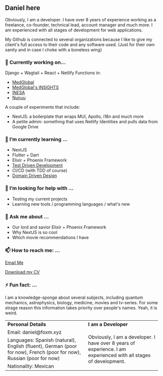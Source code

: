 ## Daniel here

Obviously, I am a developer. I have over 8 years of experience working as a freelance, co-founder, technical lead, account manager and much more. I am experienced with all stages of development for web applications.

My Github is connected to several organizations because I like to give my client's full access to their code and any software used. (Just for their own sanity and in case I choke with a boneless wing)

### 🔭 Currently working on...

Django + Wagtail + React + Netlify Functions in:
- [MedGlobal](https://www.medglobalgroup.com/?referrer=letops)
- [MedGlobal's INSIGHTS](https://insights.medglobalgroup.com/?referrer=letops)
- [INESA](https://app.inesa.com.mx/?referrer=letops)
- [Nunuu](https://www.nunuu.mx/?referrer=letops)

A couple of experiments that include:
- NextJS: a boilerplate that wraps MUI, Apollo, i18n and much more
- A petite admin: something that uses Netlify Identities and pulls data from Google Drive

### 🌱 I’m currently learning ...

- NextJS
- Flutter + Dart
- Elixir + Phoenix Framework
- [Test Driven Development](https://www.geeksforgeeks.org/test-driven-development-tdd/?ref=gcse)
- CI/CD (with TDD of course)
- [Domain Driven Design](https://www.geeksforgeeks.org/domain-driven-design-ddd/)

### 🤔 I’m looking for help with ...

- Testing my current projects
- Learning new tools / programming languages / what's new

### 💬 Ask me about ...

- Our lord and savior Elixir + Phoenix Framework
- Why NextJS is so cool
- Which movie recommendations I have

### 📫 How to reach me: ...

[Email Me](mailto:daniel@foxm.xyz)

[Download my CV](https://docs.google.com/document/d/1kG2uSTngYUu1kv1RphgxGuV68TmJzhvdl_neQO5to4E/edit?usp=sharing)


### ⚡ Fun fact: ...

I am a knowledge-sponge about several subjects, including quantum mechanics, astrophysics, biology, medicine, movies and tv-series. For some strage reason this information takes priority over people's names. Yeah, it is weird.

<!-- YOU MIGHT BE WANDERING, "WHY THE F*** DID YOU BUILT THIS WITH HTML TABLES??"... JUST FOR GIGGLES -->
<table>
  <tr>
    <td><b>Personal Details</b></td>
    <td><b>I am a Developer</b></td>
  </tr>

  <tr>
    <td>Email: daniel@foxm.xyz</td>
    <td rowspan="3">Obviously, I am a developer. I have over 8 years of experience. I am experienced with all stages of development.</td>
  </tr>
  <tr>
    <td>Languages: Spanish (natural), English (fluent), German (poor for now), French (poor for now), Russian (poor for now)</td>
  </tr>
  <tr>
    <td>Nationality: Mexican</td>
  </tr>
</table>
